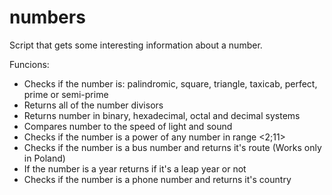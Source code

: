 # numbers

Script that gets some interesting information about a number.

Funcions:
  - Checks if the number is: palindromic, square, triangle, taxicab, perfect, prime or semi-prime
  - Returns all of the number divisors
  - Returns number in binary, hexadecimal, octal and decimal systems 
  - Compares number to the speed of light and sound
  - Checks if the number is a power of any number in range <2;11>
  - Checks if the number is a bus number and returns it's route (Works only in Poland)
  - If the number is a year returns if it's a leap year or not
  - Checks if the number is a phone number and returns it's country
    
    

